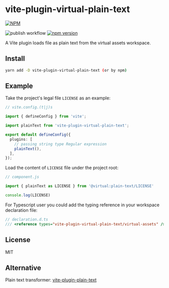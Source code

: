 # vite-plugin-virtual-plain-text

[![NPM](https://nodei.co/npm/vite-plugin-virtual-plain-text.png?downloads=true&downloadRank=true&stars=true)](https://nodei.co/npm/vite-plugin-virtual-plain-text/)

![publish workflow](https://github.com/zheeeng/vite-plugin-virtual-plain-text/actions/workflows/publish.yml/badge.svg)
[![npm version](https://img.shields.io/npm/v/vite-plugin-virtual-plain-text.svg)](https://www.npmjs.com/package/vite-plugin-virtual-plain-text)

A Vite plugin loads file as plain text from the virtual assets workspace.

## Install

```bash
yarn add -D vite-plugin-virtual-plain-text (or by npm)
```

## Example

Take the project's legal file `LICENSE` as an example:

```ts
// vite.config.(t|j)s

import { defineConfig } from 'vite';

import plainText from 'vite-plugin-virtual-plain-text';

export default defineConfig({
  plugins: [
    // passing string type Regular expression
    plainText(),
  ],
});
```

Load the content of `LICENSE` file under the project root:

```js
// component.js

import { plainText as LICENSE } from '@virtual:plain-text/LICENSE'

console.log(LICENSE)
```

For Typescript user you could add the typing reference in your workspace declaration file:

```ts
// declaration.d.ts
/// <reference types="vite-plugin-virtual-plain-text/virtual-assets" />
```

## License

MIT

## Alternative

Plain text transformer: [vite-plugin-plain-text](https://www.npmjs.com/package/vite-plugin-plain-text)
